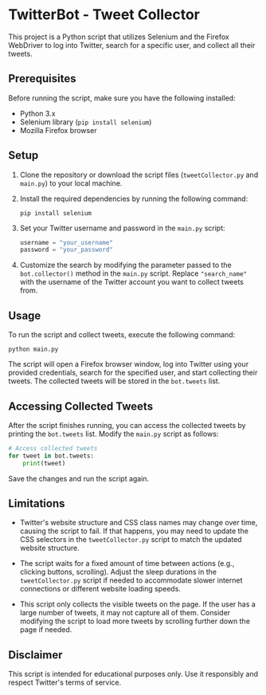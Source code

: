 # TwitterBot - Tweet Collector

This project is a Python script that utilizes Selenium and the Firefox WebDriver to log into Twitter, search for a specific user, and collect all their tweets.

## Prerequisites

Before running the script, make sure you have the following installed:

- Python 3.x
- Selenium library (`pip install selenium`)
- Mozilla Firefox browser

## Setup

1. Clone the repository or download the script files (`tweetCollector.py` and `main.py`) to your local machine.

2. Install the required dependencies by running the following command:

   ```shell
   pip install selenium
   ```

3. Set your Twitter username and password in the `main.py` script:

   ```python
   username = "your_username"
   password = "your_password"
   ```

4. Customize the search by modifying the parameter passed to the `bot.collector()` method in the `main.py` script. Replace `"search_name"` with the username of the Twitter account you want to collect tweets from.

## Usage

To run the script and collect tweets, execute the following command:

```shell
python main.py
```

The script will open a Firefox browser window, log into Twitter using your provided credentials, search for the specified user, and start collecting their tweets. The collected tweets will be stored in the `bot.tweets` list.

## Accessing Collected Tweets

After the script finishes running, you can access the collected tweets by printing the `bot.tweets` list. Modify the `main.py` script as follows:

```python
# Access collected tweets
for tweet in bot.tweets:
    print(tweet)
```

Save the changes and run the script again.

## Limitations

- Twitter's website structure and CSS class names may change over time, causing the script to fail. If that happens, you may need to update the CSS selectors in the `tweetCollector.py` script to match the updated website structure.

- The script waits for a fixed amount of time between actions (e.g., clicking buttons, scrolling). Adjust the sleep durations in the `tweetCollector.py` script if needed to accommodate slower internet connections or different website loading speeds.

- This script only collects the visible tweets on the page. If the user has a large number of tweets, it may not capture all of them. Consider modifying the script to load more tweets by scrolling further down the page if needed.

## Disclaimer

This script is intended for educational purposes only. Use it responsibly and respect Twitter's terms of service.
